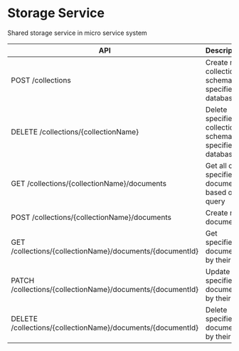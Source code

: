 # Storage Service

Shared storage service in micro service system

| API | Description |
|-|-|   
| POST /collections| Create new collection schema in specified database |
| DELETE /collections/{collectionName}| Delete specified collection schema in specified database |
| GET /collections/{collectionName}/documents | Get all or specified documents based on query  |
| POST /collections/{collectionName}/documents | Create new document  |
| GET /collections/{collectionName}/documents/{documentId} | Get specified document by their id  |
| PATCH /collections/{collectionName}/documents/{documentId} | Update specified document by their id  |
| DELETE /collections/{collectionName}/documents/{documentId} | Delete  specified document by their id  |